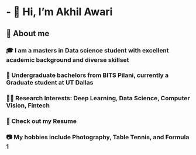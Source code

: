 # - 👋 Hi, I’m Akhil Awari

## 📖   About me
### 🎓   I am a masters in Data science student with excellent academic background and diverse skillset
### 🏢   Undergraduate bachelors from BITS Pilani, currently a Graduate student at UT Dallas
### 👨‍💻   Research Interests: Deep Learning, Data Science, Computer Vision, Fintech
### 📄   Check out my Resume
### 📷   My hobbies include Photography, Table Tennis, and Formula 1
